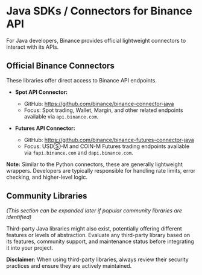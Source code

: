 # Java SDKs / Connectors for Binance API

For Java developers, Binance provides official lightweight connectors to interact with its APIs.

## Official Binance Connectors

These libraries offer direct access to Binance API endpoints.

*   **Spot API Connector:**
    *   GitHub: <https://github.com/binance/binance-connector-java>
    *   Focus: Spot trading, Wallet, Margin, and other related endpoints available via `api.binance.com`.

*   **Futures API Connector:**
    *   GitHub: <https://github.com/binance/binance-futures-connector-java>
    *   Focus: USDⓈ-M and COIN-M Futures trading endpoints available via `fapi.binance.com` and `dapi.binance.com`.

**Note:** Similar to the Python connectors, these are generally lightweight wrappers. Developers are typically responsible for handling rate limits, error checking, and higher-level logic.

## Community Libraries

*(This section can be expanded later if popular community libraries are identified)*

Third-party Java libraries might also exist, potentially offering different features or levels of abstraction. Evaluate any third-party library based on its features, community support, and maintenance status before integrating it into your project.

**Disclaimer:** When using third-party libraries, always review their security practices and ensure they are actively maintained. 